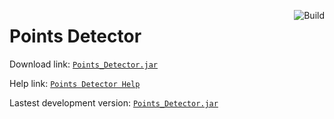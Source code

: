 <a href="https://github.com/kildot/points-detector/actions/workflows/main.yml"><img src="https://github.com/kildot/points-detector/actions/workflows/main.yml/badge.svg" alt="Build" align="right"/></a>

# Points Detector

Download link: [`Points_Detector.jar`](https://github.com/kildot/points-detector/releases/latest/download/Points_Detector.jar)

Help link: [`Points Detector Help`](help/README.md)

Lastest development version: [`Points_Detector.jar`](https://github.com/kildot/points-detector/raw/dev-binaries/Points_Detector.jar)
